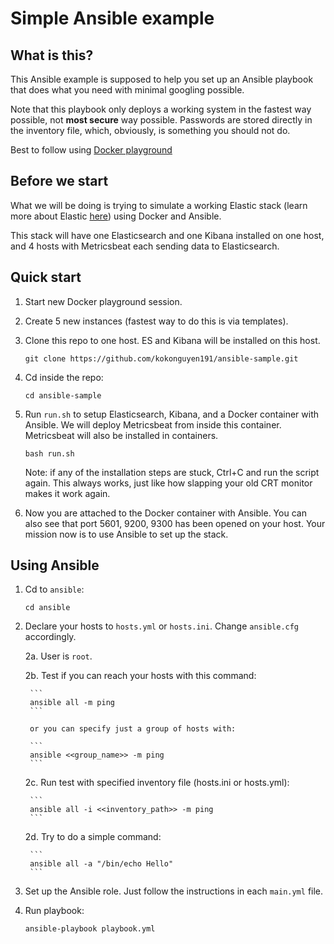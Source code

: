 # Simple Ansible example

## What is this?

This Ansible example is supposed to help you set up an Ansible playbook that does what you need with minimal googling possible.

Note that this playbook only deploys a working system in the fastest way possible, not **most secure** way possible. Passwords are stored directly in the inventory file, which, obviously, is something you should not do.

Best to follow using [Docker playground](https://labs.play-with-k8s.com)

## Before we start

What we will be doing is trying to simulate a working Elastic stack (learn more about Elastic [here](https://www.elastic.co)) using Docker and Ansible.

This stack will have one Elasticsearch and one Kibana installed on one host, and 4 hosts with Metricsbeat each sending data to Elasticsearch.

## Quick start

1. Start new Docker playground session.

2. Create 5 new instances (fastest way to do this is via templates).

3. Clone this repo to one host. ES and Kibana will be installed on this host.

    ```
    git clone https://github.com/kokonguyen191/ansible-sample.git
    ```
    
4. Cd inside the repo:
    
    ```
    cd ansible-sample
    ```

5. Run `run.sh` to setup Elasticsearch, Kibana, and a Docker container with Ansible. We will deploy Metricsbeat from inside this container. Metricsbeat will also be installed in containers.

    ```
    bash run.sh
    ```
    
    Note: if any of the installation steps are stuck, Ctrl+C and run the script again. This always works, just like how slapping your old CRT monitor makes it work again.

6. Now you are attached to the Docker container with Ansible. You can also see that port 5601, 9200, 9300 has been opened on your host. Your mission now is to use Ansible to set up the stack.

## Using Ansible

1. Cd to `ansible`:

    ```
    cd ansible
    ```

2. Declare your hosts to `hosts.yml` or `hosts.ini`. Change `ansible.cfg` accordingly.

    2a. User is `root`.
    
    2b. Test if you can reach your hosts with this command:
    
        ```
        ansible all -m ping
        ```
        
        or you can specify just a group of hosts with:
        
        ```
        ansible <<group_name>> -m ping
        ```
        
    2c. Run test with specified inventory file (hosts.ini or hosts.yml):
        
        ```
        ansible all -i <<inventory_path>> -m ping
        ```
        
    2d. Try to do a simple command:
    
        ```
        ansible all -a "/bin/echo Hello"
        ```
        
3. Set up the Ansible role. Just follow the instructions in each `main.yml` file.

4. Run playbook:

    ```
    ansible-playbook playbook.yml
    ```
